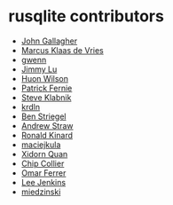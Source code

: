 rusqlite contributors
=====================

* [John Gallagher](https://github.com/jgallagher)
* [Marcus Klaas de Vries](https://github.com/marcusklaas)
* [gwenn](https://github.com/gwenn)
* [Jimmy Lu](https://github.com/Yuhta)
* [Huon Wilson](https://github.com/huonw)
* [Patrick Fernie](https://github.com/pfernie)
* [Steve Klabnik](https://github.com/steveklabnik)
* [krdln](https://github.com/krdln)
* [Ben Striegel](https://github.com/bstrie)
* [Andrew Straw](https://github.com/astraw)
* [Ronald Kinard](https://github.com/Furyhunter)
* [maciejkula](https://github.com/maciejkula)
* [Xidorn Quan](https://github.com/upsuper)
* [Chip Collier](https://github.com/photex)
* [Omar Ferrer](https://github.com/chamakits)
* [Lee Jenkins](https://github.com/reddraggone9)
* [miedzinski](https://github.com/miedzinski)
